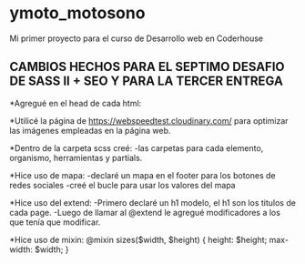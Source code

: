 # ymoto_motosono
Mi primer proyecto para el curso de Desarrollo web en Coderhouse

<h2> CAMBIOS HECHOS PARA EL SEPTIMO DESAFIO DE SASS II + SEO Y PARA LA TERCER ENTREGA</h2>
*Agregué en el head de cada html:
<meta name="description" content="Blog about the artist, dj and music producer YMOTO">
<meta name="keywords" content="YMOTO, DJ, ARTIST, MUSIC, MUSIC PRODUCER">

*Utilicé la página de https://webspeedtest.cloudinary.com/ para optimizar las imágenes empleadas en la página web. 

*Dentro de la carpeta scss creé: 
-las carpetas para cada elemento, organismo, herramientas y partials.

*Hice uso de mapa:
-declaré un mapa en el footer para los botones de redes sociales
-creé el bucle para usar los valores del mapa

*Hice uso del extend:
-Primero declaré un h1 modelo, el h1 son los titulos de cada page. 
-Luego de llamar al @extend le agregué modificadores a los que tenía que modificar.

*Hice uso de mixin:
@mixin sizes($width, $height) {
    height: $height;
    max-width: $width;
}
